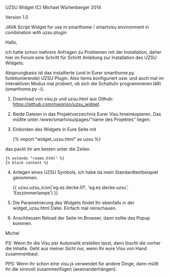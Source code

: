 UZSU Widget
(C) Michael Würtenberger 2014

Version 1.0
 
JAVA Script Widget for use in smarthome / smartvisu environment in combination with uzsu plugin

Hallo,

ich hatte schon mehrere Anfragen zu Problemen mit der Installation, daher hier im Forum eine Schritt für Schritt Anleitung zur Installation des UZSU Widgets:

Absprungbasis ist das installierte (und in Eurer smarthome.py funktionierende) UZSU Plugin. Also items konfiguriert usw. und auch mal im interaktiven Modus mal probiert, ob sich die Schaltuhr programmieren läßt (smarthome.py -i).

1. Download von visu.js und uzsu.html aus Github: https://github.com/mworion/uzsu_widget.

2. Beide Dateien in das Projektverzeichnis Eurer Visu hineinkopieren. Das müßte unter /www/smartvisu/pages/"name des Projektes" liegen.

3. Einbinden des Widgets in Eure Seite mit

	{% import "widget_uzsu.html" as uzsu %}

das packt ihr am besten unter die Zeilen

	{% extends "rooms.html" %}
	{% block content %}
	
4. Anlegen eines UZSU Symbols, ich habe da mein Standardtestbeispiel genommen.

	{{ uzsu.uzsu_icon('eg.ez.decke.01', 'eg.ez.decke.uzsu', 'Esszimmerlampe') }}

5. Die Parametrierung des Widgets findet Ihr ebenfalls in der widget_uzsu.html Datei. Einfach mal reinschauen.

6. Anschliessen Reload der Seite im Browser, dann sollte das Popup kommen.

Michel

PS: Wenn Ihr die Visu per Automatik erstellen lasst, dann löscht die vorher die Inhalte. Geht aus meiner Sicht nur, wenn Ihr eure Visu von Hand zusammenbaut.

PPS: Wenn ihr schon eine visu.js verwendet für andere Dinge, dann müßt ihr die sinnvoll zusammenfügen (aneinanderhängen).